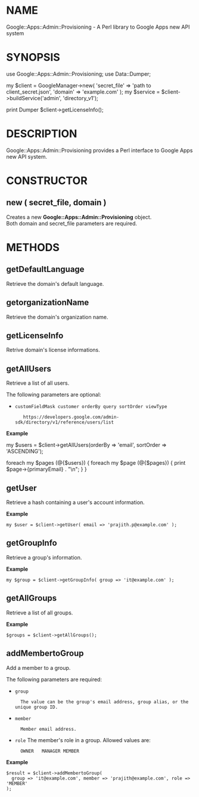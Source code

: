 # NAME

Google::Apps::Admin::Provisioning - A Perl library to Google Apps new API system

# SYNOPSIS

use Google::Apps::Admin::Provisioning;
use Data::Dumper;

my $client  = GoogleManager->new(
  'secret\_file' => 'path to client\_secret.json', 
  'domain' => 'example.com'
);
my $service = $client->buildService('admin', 'directory\_v1');

print Dumper $client->getLicenseInfo();

# DESCRIPTION

Google::Apps::Admin::Provisioning  provides a Perl interface to Google Apps
new API system.

# CONSTRUCTOR

## new ( secret\_file, domain )

Creates a new __Google::Apps::Admin::Provisioning__ object.  
Both domain and secret\_file parameters are required.

# METHODS

## getDefaultLanguage 

Retrieve the domain's default language.

## getorganizationName

Retrieve the domain's organization name. 

## getLicenseInfo

Retrive domain's license informations.

## getAllUsers

Retrieve a list of all users.

The following parameters are optional:

- `customFieldMask customer orderBy query sortOrder viewType`

         https://developers.google.com/admin-sdk/directory/v1/reference/users/list
        

__Example__

my $users = $client->getAllUsers(orderBy => 'email', sortOrder => 'ASCENDING');  

foreach my $pages (@{$users}) {
  foreach my $page (@{$pages}) {
    print $page->{primaryEmail} . "\\n";
  }
}

## getUser

Retrieve a hash containing a user's account information.

__Example__

    my $user = $client->getUser( email => 'prajith.p@example.com' );

## getGroupInfo

Retrieve a group's information.

__Example__
  

    my $group = $client->getGroupInfo( group => 'it@example.com' );
    

## getAllGroups

Retrieve a list of all groups.

__Example__

    $groups = $client->getAllGroups();

## addMembertoGroup
   

Add a member to a group.

The following parameters are required:

- `group`
  

        The value can be the group's email address, group alias, or the unique group ID. 
- `member`
   

        Member email address.
- `role`
  The member's role in a group. Allowed values are:
  

        OWNER	MANAGER MEMBER
        

__Example__

    $result = $client->addMembertoGroup(
      group => 'it@example.com', member => 'prajith@example.com', role => 'MEMBER'
    );
    
